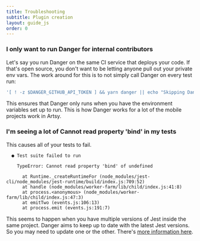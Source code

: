 ```yaml
---
title: Troubleshooting
subtitle: Plugin creation
layout: guide_js
order: 0
---
```


### I only want to run Danger for internal contributors

Let's say you run Danger on the same CI service that deploys your code. If that's open source, you don't want to be letting anyone pull out your private env vars. The work around for this is to not simply call Danger on every test run:

``` sh
'[ ! -z $DANGER_GITHUB_API_TOKEN ] && yarn danger || echo "Skipping Danger for External Contributor"'
```  

This ensures that Danger only runs when you have the environment variables set up to run. This is how Danger works for a lot of the mobile projects work in Artsy.

### I'm seeing a lot of Cannot read property 'bind' in my tests

This causes all of your tests to fail.

```
  ● Test suite failed to run

    TypeError: Cannot read property 'bind' of undefined

      at Runtime._createRuntimeFor (node_modules/jest-cli/node_modules/jest-runtime/build/index.js:709:52)
      at handle (node_modules/worker-farm/lib/child/index.js:41:8)
      at process.<anonymous> (node_modules/worker-farm/lib/child/index.js:47:3)
      at emitTwo (events.js:106:13)
      at process.emit (events.js:191:7)
```

This seems to happen when you have multiple versions of Jest inside the same project. Danger aims to keep up to date with the latest Jest versions. So you may need to update one or the other. There's [more information here](https://github.com/facebook/jest/issues/3114).
